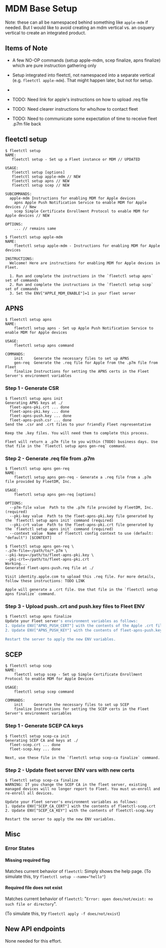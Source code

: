 # MDM Base Setup

Note: these can all be namespaced behind something like `apple-mdm` if needed. But I would like to avoid creating an mdm vertical vs. an osquery vertical to create an integrated product.

## Items of Note
- A few NO-OP commands (setup apple-mdm, scep finalize, apns finalize) which are pure instruction gathering only
- Setup integrated into fleetctl, not namespaced into a separate vertical (e.g. `fleetctl apple-mdm`). That might happen later, but not for setup.
- 

- TODO: Need link for apple's instructions on how to upload .req file
- TODO: Need clearer instructions for who/how to contact fleet
- TODO: Need to communicate some expectation of time to receive fleet .p7m file back

## fleetctl setup

```
$ fleetctl setup
NAME:
   fleetctl setup - Set up a Fleet instance or MDM // UPDATED

USAGE:
   fleetctl setup [options]
   fleetctl setup apple-mdm // NEW
   fleetctl setup apns // NEW
   fleetctl setup scep // NEW
   
SUBCOMMANDS:
  apple-mdm Instructions for enabling MDM for Apple devices
	apns Apple Push Notification Service to enable MDM for Apple devices // New
	scep Simple Certificate Enrollment Protocol to enable MDM for Apple devices // NEW

OPTIONS:
	... // remains same
```

```
$ fleetctl setup apple-mdm
NAME:
	fleetctl setup apple-mdm - Instructions for enabling MDM for Apple devices

INSTRUCTIONS:
  Welcome! Here are instructions for enabling MDM for Apple devices in Fleet.

  1. Run and complete the instructions in the `fleetctl setup apns` set of commands
  2. Run and complete the instructions in the `fleetctl setup scep` set of commands
  3. Set the ENV["APPLE_MDM_ENABLE"]=1 in your fleet server
```

## APNS

```
$ fleetctl setup apns
NAME:
	fleetctl setup apns - Set up Apple Push Notification Service to enable MDM for Apple devices

USAGE:
	fleetctl setup apns command

COMMANDS:
	init     Generate the necessary files to set up APNS
	gen-req  Generate the .req file for Apple from the .p7m file from Fleet
	finalize Instructions for setting the APNS certs in the Fleet Server's environment variables
```

### Step 1 - Generate CSR
```
$ fleetctl setup apns init
Generating APNS keys at ./
  fleet-apns-pki.crt ... done
  fleet-apns-pki.key ... done
  fleet-apns-push.key ... done
  fleet-apns-push.csr ... done
Send the .csr and .crt files to your friendly Fleet representative

Keep the .key files. You will need them to complete this process. 

Fleet will return a .p7m file to you within (TODO) business days. Use that file in the `fleetctl setup apns gen-req` command.
```

### Step 2 - Generate .req file from .p7m

```
$ fleetctl setup apns gen-req
NAME:
	fleetctl setup apns gen-req - Generate a .req file from a .p7m file provided by FleetDM, Inc.

USAGE:
	fleetctl setup apns gen-req [options]

OPTIONS:
  --p7m-file value  Path to the .p7m file provided by FleetDM, Inc. (required)
  --pki-key value  Path to the fleet-apns-pki.key file generated by the `fleetctl setup apns init` command (required)
  --pki-crt value  Path to the fleet-apns-pki.crt file generated by the `fleetctl setup apns init` command (required)
  --context value  Name of fleetctl config context to use (default: "default") [$CONTEXT]
```
```
$ fleetctl setup apns gen-req \
-.p7m-file=~/path/to/*.p7m \
--pki-key=~/path/to/fleet-apns-pki.key \
--pki-crt=~/path/to/fleet-apns-pki.crt
Working...
Generated fleet-apns-push.req file at ./

Visit identity.apple.com to upload this .req file. For more details, follow these instructions: TODO LINK

Apple will generate a .crt file. Use that file in the `fleetctl setup apns finalize` command. 
```

### Step 3 - Upload push..crt and push.key files to Fleet ENV

```sh
$ fleetctl setup apns finalize
Update your Fleet server's environment variables as follows:
1. Update ENV["APNS_PUSH_CERT"] with the contents of the Apple .crt file
2. Update ENV["APNS_PUSH_KEY"] with the contents of fleet-apns-push.key

Restart the server to apply the new ENV variables.

```

## SCEP
```
$ fleetctl setup scep
NAME:
	fleetctl setup scep - Set up Simple Certificate Enrollment Protocol to enable MDM for Apple Devices

USAGE:
	fleetctl setup scep command

COMMANDS:
	init     Generate the necessary files to set up SCEP
	finalize Instructions for setting the SCEP certs in the Fleet Server's environment variables
```
### Step 1 - Generate SCEP CA keys
```
$ fleetctl setup scep-ca init
Generating SCEP CA and keys at ./
  fleet-scep.crt ... done
  fleet-scep.key ... done
  
Next, use these file in the `fleetctl setup scep-ca finalize` command.
```

### Step 2 - Update fleet server ENV vars with new certs
```
$ fleetctl setup scep-ca finalize
WARNING: If you change the SCEP CA in the fleet server, existing managed devices will no longer report to Fleet. You must un-enroll and re-enroll all devices.

Update your Fleet server's environment variables as follows:
1. Update ENV["SCEP_CA_CERT"] with the contents of fleetctl-scep.crt
2. Update ENV["SCEP_CA_KEY"] with the contents of fleetctl-scep.key

Restart the server to apply the new ENV variables.

```

## Misc
### Error States
#### Missing required flag
Matches current behavior of `fleetctl`: Simply shows the help page. (To simulate this, try `fleetctl setup --name="hello"`)

#### Required file does not exist 
Matches current behavior of `fleetctl`: "`Error: open does/not/exist: no such file or directory`".

(To simulate this, try `fleetctl apply -f does/not/exist`)

## New API endpoints
None needed for this effort.
